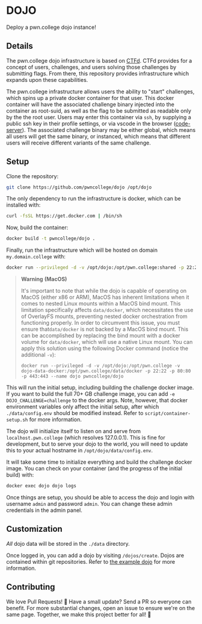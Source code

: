 # DOJO

Deploy a pwn.college dojo instance!

## Details

The pwn.college dojo infrastructure is based on [CTFd](https://github.com/CTFd/CTFd).
CTFd provides for a concept of users, challenges, and users solving those challenges by submitting flags.
From there, this repository provides infrastructure which expands upon these capabilities.

The pwn.college infrastructure allows users the ability to "start" challenges, which spins up a private docker container for that user.
This docker container will have the associated challenge binary injected into the container as root-suid, as well as the flag to be submitted as readable only by the the root user.
Users may enter this container via `ssh`, by supplying a public ssh key in their profile settings, or via vscode in the browser ([code-server](https://github.com/cdr/code-server)).
The associated challenge binary may be either global, which means all users will get the same binary, or instanced, which means that different users will receive different variants of the same challenge.

## Setup

Clone the repository:

```sh
git clone https://github.com/pwncollege/dojo /opt/dojo
```

The only dependency to run the infrastructure is docker, which can be installed with:

```sh
curl -fsSL https://get.docker.com | /bin/sh
```

Now, build the container:

```sh
docker build -t pwncollege/dojo .
```

Finally, run the infrastructure which will be hosted on domain `my.domain.college` with:

```sh
docker run --privileged -d -v /opt/dojo:/opt/pwn.college:shared -p 22:22 -p 80:80 -p 443:443 --name dojo pwncollege/dojo
```

> **Warning**
> **(MacOS)**
> 
> It's important to note that while the dojo is capable of operating on MacOS (either x86 or ARM), MacOS has inherent limitations when it comes to nested Linux mounts within a MacOS bind mount. 
> This limitation specifically affects `data/docker`, which necessitates the use of OverlayFS mounts, preventing nested docker orchestration from functioning properly.
> In order to circumvent this issue, you must ensure that`data/docker` is not backed by a MacOS bind mount. 
> This can be accomplished by replacing the bind mount with a docker volume for `data/docker`, which will use a native Linux mount. 
> You can apply this solution using the following Docker command (notice the additional `-v`):
> ```
> docker run --privileged -d -v /opt/dojo:/opt/pwn.college -v dojo-data-docker:/opt/pwn.college/data/docker -p 22:22 -p 80:80 -p 443:443 --name dojo pwncollege/dojo
> ```

This will run the initial setup, including building the challenge docker image.
If you want to build the full 70+ GB challenge image, you can add `-e DOJO_CHALLENGE=challenge` to the docker args.
Note, however, that docker environment variables only affect the initial setup, after which `./data/config.env` should be modified instead.
Refer to `script/container-setup.sh` for more information.

The dojo will initialize itself to listen on and serve from `localhost.pwn.college` (which resolves 127.0.0.1).
This is fine for development, but to serve your dojo to the world, you will need to update this to your actual hostname in `/opt/dojo/data/config.env`.

It will take some time to initialize everything and build the challenge docker image.
You can check on your container (and the progress of the initial build) with:

```sh
docker exec dojo dojo logs
```

Once things are setup, you should be able to access the dojo and login with username `admin` and password `admin`.
You can change these admin credentials in the admin panel.

## Customization

_All_ dojo data will be stored in the `./data` directory.

Once logged in, you can add a dojo by visiting `/dojos/create`. Dojos are contained within git repositories. 
Refer to [the example dojo](https://github.com/pwncollege/example-dojo) for more information.

## Contributing

We love Pull Requests! 🌟
Have a small update?
Send a PR so everyone can benefit.
For more substantial changes, open an issue to ensure we're on the same page.
Together, we make this project better for all! 🚀
